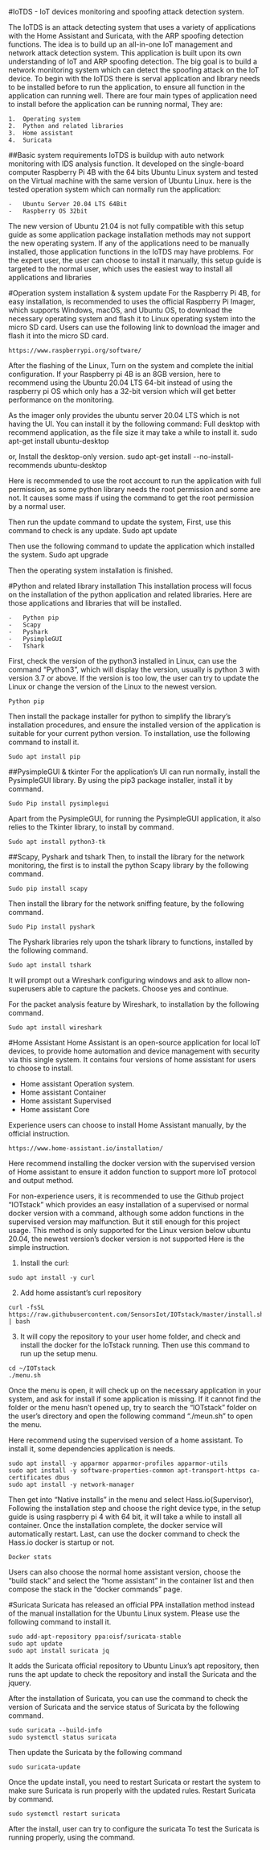 #IoTDS - IoT devices monitoring and spoofing attack detection system.

The IoTDS is an attack detecting system that uses a variety of applications with the Home Assistant and Suricata, with the ARP spoofing detection functions. The idea is to build up an all-in-one IoT management and network attack detection system. This application is built upon its own understanding of IoT and ARP spoofing detection. The big goal is to build a network monitoring system which can detect the spoofing attack on the IoT device. 
To begin with the IoTDS there is serval application and library needs to be installed before to run the application, to ensure all function in the application can running well.
There are four main types of application need to install before the application can be running normal, They are:
```
1.	Operating system
2.	Python and related libraries
3.	Home assistant
4.	Suricata
```

##Basic system requirements
IoTDS is buildup with auto network monitoring with IDS analysis function. It developed on the single-board computer Raspberry Pi 4B with the 64 bits Ubuntu Linux system and tested on the Virtual machine with the same version of Ubuntu Linux. here is the tested operation system which can normally run the application:
```
-	Ubuntu Server 20.04 LTS 64Bit
-	Raspberry OS 32bit
```
The new version of Ubuntu 21.04 is not fully compatible with this setup guide as some application package installation methods may not support the new operating system. If any of the applications need to be manually installed, those application functions in the IoTDS may have problems.
For the expert user, the user can choose to install it manually, this setup guide is targeted to the normal user, which uses the easiest way to install all applications and libraries

#Operation system installation & system update
For the Raspberry Pi 4B, for easy installation, is recommended to uses the official Raspberry Pi Imager, which supports Windows, macOS, and Ubuntu OS, to download the necessary operating system and flash it to Linux operating system into the micro SD card. 
Users can use the following link to download the imager and flash it into the micro SD card.
```
https://www.raspberrypi.org/software/
```
After the flashing of the Linux, Turn on the system and complete the initial configuration. If your Raspberry pi 4B is an 8GB version, here to recommend using the Ubuntu 20.04 LTS 64-bit instead of using the raspberry pi OS which only has a 32-bit version which will get better performance on the monitoring. 

As the imager only provides the ubuntu server 20.04 LTS which is not having the UI. You can install it by the following command:
Full desktop with recommend application, as the file size it may take a while to install it.
sudo apt-get install ubuntu-desktop

or, Install the desktop-only version.
sudo apt-get install --no-install-recommends ubuntu-desktop


Here is recommended to use the root account to run the application with full permission, as some python library needs the root permission and some are not. It causes some mass if using the command to get the root permission by a normal user.

Then run the update command to update the system, 
First, use this command to check is any update.
Sudo apt update

Then use the following command to update the application which installed the system.
Sudo apt upgrade

Then the operating system installation is finished.


#Python and related library installation
This installation process will focus on the installation of the python application and related libraries. Here are those applications and libraries that will be installed.
```
-	Python pip
-	Scapy
-	Pyshark
-	PysimpleGUI
-	Tshark
```
First, check the version of the python3 installed in Linux, can use the command “Python3”, which will display the version, usually is python 3 with version 3.7 or above. If the version is too low, the user can try to update the Linux or change the version of the Linux to the newest version.
```
Python pip
```
Then install the package installer for python to simplify the library’s installation procedures, and ensure the installed version of the application is suitable for your current python version. To installation, use the following command to install it. 
```
Sudo apt install pip
```

##PysimpleGUI & tkinter
For the application’s UI can run normally, install the PysimpleGUI library. By using the pip3 package installer, install it by command.
```
Sudo Pip install pysimplegui
```
Apart from the PysimpleGUI, for running the PysimpleGUI application, it also relies to the Tkinter library, to install by command.
```
Sudo apt install python3-tk
```

##Scapy, Pyshark and tshark
Then, to install the library for the network monitoring, the first is to install the python Scapy library by the following command.
```
Sudo pip install scapy
```

Then install the library for the network sniffing feature, by the following command.
```
Sudo Pip install pyshark
```
The Pyshark libraries rely upon the tshark library to functions, installed by the following command.
```
Sudo apt install tshark
```
It will prompt out a Wireshark configuring windows and ask to allow non-superusers able to capture the packets. Choose yes and continue.

For the packet analysis feature by Wireshark, to installation by the following command.
```
Sudo apt install wireshark
```

#Home Assistant
Home Assistant is an open-source application for local IoT devices, to provide home automation and device management with security via this single system. It contains four versions of home assistant for users to choose to install.
-	Home assistant Operation system.
-	Home assistant Container
-	Home assistant Supervised
-	Home assistant Core

Experience users can choose to install Home Assistant manually, by the official instruction.
```
https://www.home-assistant.io/installation/ 
```
Here recommend installing the docker version with the supervised version of Home assistant to ensure it addon function to support more IoT protocol and output method.

For non-experience users, it is recommended to use the Github project “IOTstack” which provides an easy installation of a supervised or normal docker version with a command, although some addon functions in the supervised version may malfunction. But it still enough for this project usage. This method is only supported for the Linux version below ubuntu 20.04, the newest version’s docker version is not supported 
Here is the simple instruction.
1.	Install the curl:
```
sudo apt install -y curl
```
2.	Add home assistant’s curl repository
```
curl -fsSL https://raw.githubusercontent.com/SensorsIot/IOTstack/master/install.sh | bash
```
3.	It will copy the repository to your user home folder, and check and install the docker for the IoTstack running. Then use this command to run up the setup menu.
```
cd ~/IOTstack
./menu.sh
```

Once the menu is open, it will check up on the necessary application in your system, and ask for install if some application is missing.
If it cannot find the folder or the menu hasn’t opened up, try to search the “IOTstack” folder on the user’s directory and open the following command “./meun.sh” to open the menu.


Here recommend using the supervised version of a home assistant. To install it, some dependencies application is needs.
```
sudo apt install -y apparmor apparmor-profiles apparmor-utils
sudo apt install -y software-properties-common apt-transport-https ca-certificates dbus
sudo apt install -y network-manager
```

Then get into “Native installs” in the menu and select Hass.io(Supervisor), Following the installation step and choose the right device type, in the setup guide is using raspberry pi 4 with 64 bit, it will take a while to install all container. Once the installation complete, the docker service will automatically restart. 
Last, can use the docker command to check the Hass.io docker is startup or not.
```
Docker stats
```

Users can also choose the normal home assistant version, choose the “build stack” and select the “home assistant” in the container list and then compose the stack in the “docker commands” page. 

#Suricata
Suricata has released an official PPA installation method instead of the manual installation for the Ubuntu Linux system. Please use the following command to install it.
```
sudo add-apt-repository ppa:oisf/suricata-stable
sudo apt update
sudo apt install suricata jq
```
It adds the Suricata official repository to Ubuntu Linux’s apt repository, then runs the apt update to check the repository and install the Suricata and the jquery. 

After the installation of Suricata, you can use the command to check the version of Suricata and the service status of Suricata by the following command.
```
sudo suricata --build-info
sudo systemctl status suricata
```
Then update the Suricata by the following command
```
sudo suricata-update
```
Once the update install, you need to restart Suricata or restart the system to make sure Suricata is run properly with the updated rules. Restart Suricata by command.
```
sudo systemctl restart suricata
```

After the install, user can try to configure the suricata
To test the Suricata is running properly, using the command. 

